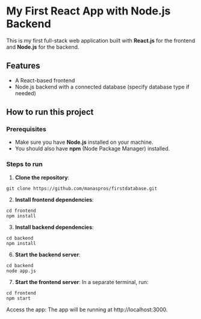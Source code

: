 # My First React App with Node.js Backend

This is my first full-stack web application built with **React.js** for the frontend and **Node.js** for the backend.

## Features
- A React-based frontend
- Node.js backend with a connected database (specify database type if needed)

## How to run this project

### Prerequisites
- Make sure you have **Node.js** installed on your machine.
- You should also have **npm** (Node Package Manager) installed.

### Steps to run

1. **Clone the repository**:

``` 
git clone https://github.com/manaspros/firstdatabase.git
```
2. **Install frontend dependencies**:

```
cd frontend
npm install
```
3. **Install backend dependencies**:
```
cd backend
npm install
```
6. **Start the backend server**:
```
cd backend
node app.js
```
7. **Start the frontend server**:
In a separate terminal, run:

```
cd frontend
npm start
```
Access the app: The app will be running at http://localhost:3000.

